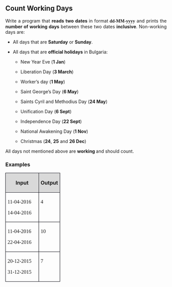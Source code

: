 <H2 LANG="bg-BG" CLASS="western"><SPAN LANG="en-US">Count
	Working Days</SPAN></H2>

<P ALIGN=JUSTIFY STYLE="margin-top: 0.06in">Write a program that
<B>reads two dates </B>in format<B> </B><FONT FACE="Consolas, serif"><B>dd-MM-yyyy</B></FONT>
and prints the <B>number of working days</B> between these two dates
<B>inclusive</B>. Non-working days are:</P>
<UL>
	<LI><P ALIGN=JUSTIFY STYLE="margin-top: 0.06in">All days that are
	<B>Saturday</B> or <B>Sunday</B>.</P>
	<LI><P ALIGN=JUSTIFY STYLE="margin-top: 0.06in">All days that are
	<B>official holidays</B> in Bulgaria:</P>
	<UL>
		<LI><P ALIGN=JUSTIFY STYLE="margin-top: 0.06in">New Year Eve (<B>1
		Jan</B>)</P>
		<LI><P ALIGN=JUSTIFY STYLE="margin-top: 0.06in">Liberation Day (<B>3
		March</B>)</P>
		<LI><P ALIGN=JUSTIFY STYLE="margin-top: 0.06in">Worker’s day (<B>1
		May</B>)</P>
		<LI><P ALIGN=JUSTIFY STYLE="margin-top: 0.06in">Saint George’s
		Day (<B>6 May</B>)</P>
		<LI><P ALIGN=JUSTIFY STYLE="margin-top: 0.06in">Saints Cyril and
		Methodius Day (<B>24 May</B>)</P>
		<LI><P ALIGN=JUSTIFY STYLE="margin-top: 0.06in">Unification Day (<B>6
		Sept</B>)</P>
		<LI><P ALIGN=JUSTIFY STYLE="margin-top: 0.06in">Independence Day
		(<B>22 Sept</B>)</P>
		<LI><P ALIGN=JUSTIFY STYLE="margin-top: 0.06in">National Awakening
		Day (<B>1 Nov</B>)</P>
		<LI><P ALIGN=JUSTIFY STYLE="margin-top: 0.06in">Christmas (<B>24</B>,
		<B>25</B> and <B>26 Dec</B>)</P>
	</UL>
</UL>
<P ALIGN=JUSTIFY STYLE="margin-top: 0.06in">All days not mentioned
above are <B>working </B>and should count.</P>
<H3 CLASS="western">Examples</H3>
<TABLE WIDTH=162 CELLPADDING=4 CELLSPACING=0>
	<COL WIDTH=91>
	<COL WIDTH=53>
	<TR VALIGN=TOP>
		<TD WIDTH=91 BGCOLOR="#d9d9d9" STYLE="border: 1px solid #00000a; padding-top: 0.04in; padding-bottom: 0.04in; padding-left: 0.06in; padding-right: 0.06in">
			<P ALIGN=CENTER><B>Input</B></P>
		</TD>
		<TD WIDTH=53 BGCOLOR="#d9d9d9" STYLE="border: 1px solid #00000a; padding-top: 0.04in; padding-bottom: 0.04in; padding-left: 0.06in; padding-right: 0.06in">
			<P ALIGN=CENTER><B>Output</B></P>
		</TD>
	</TR>
	<TR VALIGN=TOP>
		<TD WIDTH=91 HEIGHT=28 STYLE="border: 1px solid #00000a; padding-top: 0.04in; padding-bottom: 0.04in; padding-left: 0.06in; padding-right: 0.06in">
			<P STYLE="margin-bottom: 0in"><FONT FACE="Consolas, serif">11-04-2016</FONT></P>
			<P><FONT FACE="Consolas, serif">14-04-2016</FONT></P>
		</TD>
		<TD WIDTH=53 STYLE="border: 1px solid #00000a; padding-top: 0.04in; padding-bottom: 0.04in; padding-left: 0.06in; padding-right: 0.06in">
			<P><FONT FACE="Consolas, serif">4</FONT></P>
		</TD>
	</TR>
	<TR VALIGN=TOP>
		<TD WIDTH=91 STYLE="border: 1px solid #00000a; padding-top: 0.04in; padding-bottom: 0.04in; padding-left: 0.06in; padding-right: 0.06in">
			<P STYLE="margin-bottom: 0in"><FONT FACE="Consolas, serif">11-04-2016</FONT></P>
			<P><FONT FACE="Consolas, serif">22-04-2016</FONT></P>
		</TD>
		<TD WIDTH=53 STYLE="border: 1px solid #00000a; padding-top: 0.04in; padding-bottom: 0.04in; padding-left: 0.06in; padding-right: 0.06in">
			<P><FONT FACE="Consolas, serif">10</FONT></P>
		</TD>
	</TR>
	<TR VALIGN=TOP>
		<TD WIDTH=91 STYLE="border: 1px solid #00000a; padding-top: 0.04in; padding-bottom: 0.04in; padding-left: 0.06in; padding-right: 0.06in">
			<P STYLE="margin-bottom: 0in"><FONT FACE="Consolas, serif">20-12-2015</FONT></P>
			<P><FONT FACE="Consolas, serif">31-12-2015</FONT></P>
		</TD>
		<TD WIDTH=53 STYLE="border: 1px solid #00000a; padding-top: 0.04in; padding-bottom: 0.04in; padding-left: 0.06in; padding-right: 0.06in">
			<P><FONT FACE="Consolas, serif">7</FONT></P>
		</TD>
	</TR>
</TABLE>